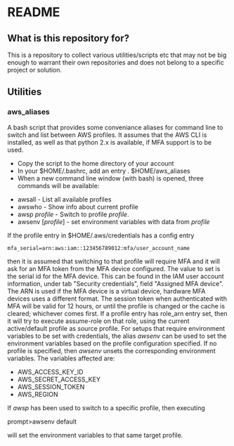# README #

## What is this repository for? ##

This is a repository to collect various utilities/scripts etc that may not be big enough to warrant their own
repositories and does not belong to a specific project or solution.

## Utilities ##

### aws_aliases ###

A bash script that provides some conveniance aliases for command line to switch and list between AWS profiles.
It assumes that the AWS CLI is installed, as well as that python 2.x is available, if MFA support is to be used.

* Copy the script to the home directory of your account
* In your $HOME/.bashrc, add an entry
  . $HOME/aws_aliases
* When a new command line window (with bash) is opened, three commands will be available:

- awsall  			- List all available profiles
- awswho  			- Show info about current profile
- awsp _profile_	- Switch to profile _profile_. 
- awsenv [_profile_] - set environment variables with data from _profile_

If the profile entry in $HOME/.aws/credentials has a config entry

	mfa_serial=arn:aws:iam::123456789012:mfa/user_account_name

then it is assumed that switching to that profile will require MFA and it will ask for an MFA token from
the MFA device configured. The value to set is the serial id for the MFA device. This can be found in the
IAM user account information, under tab "Security credentials", field "Assigned MFA device".
The ARN is used if the MFA device is a virtual device, hardware MFA devices uses a different format.
The session token when authenticated with MFA will be valid for 12 hours, or until the profile is changed
or the cache is cleared; whichever comes first.
If a profile entry has role_arn entry set, then it will try to execute assume-role on that role, using the current active/default profile as source profile. 
For setups that require environment variables to be set with credentials, the 
alias *awsenv* can be used to set the environment variables based on the profile 
configuration specified. If no profile is specified, then *awsenv* unsets the corresponding environment variables. The variables affected are:
 - AWS_ACCESS_KEY_ID
 - AWS_SECRET_ACCESS_KEY
 - AWS_SESSION_TOKEN
 - AWS_REGION

If *awsp* has been used to switch to a specific profile, then executing

  prompt>awsenv default

will set the environment variables to that same target profile.

